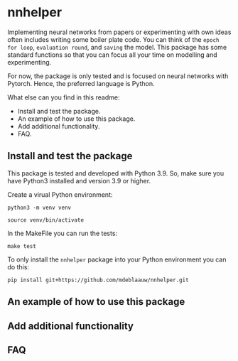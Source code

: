 # nnhelper
Implementing neural networks from papers or experimenting with own ideas often includes writing some boiler plate code. You can think of the `epoch for loop`, `evaluation round`, and `saving` the model. This package has some standard functions so that you can focus all your time on modelling and experimenting.

For now, the package is only tested and is focused on neural networks with Pytorch. Hence, the preferred language is Python.

What else can you find in this readme:

* Install and test the package.
* An example of how to use this package.
* Add additional functionality.
* FAQ.

## Install and test the package
This package is tested and developed with Python 3.9. So, make sure you have Python3 installed and version 3.9 or higher.

Create a virual Python environment:

`python3 -m venv venv`

`source venv/bin/activate`

In the MakeFile you can run the tests:

`make test`

To only install the `nnhelper` package into your Python environment you can do this:

`pip install git+https://github.com/mdeblaauw/nnhelper.git`

## An example of how to use this package

## Add additional functionality

## FAQ
